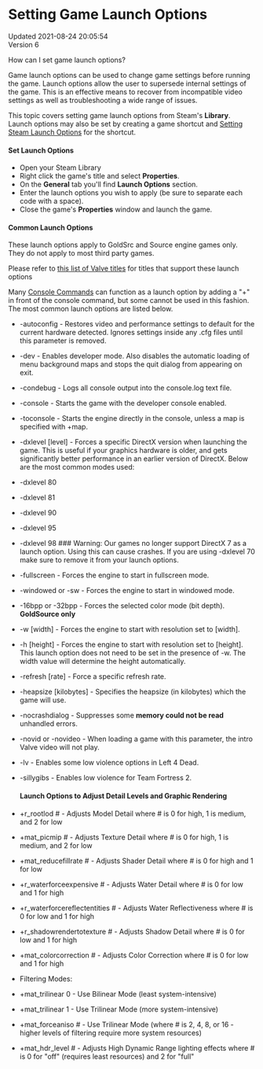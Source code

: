 # Setting Game Launch Options
Updated 2021-08-24 20:05:54  
Version 6  

How can I set game launch options?  
  
Game launch options can be used to change game settings before running the game. Launch options allow the user to supersede internal settings of the game. This is an effective means to recover from incompatible video settings as well as troubleshooting a wide range of issues.  
  
This topic covers setting game launch options from Steam's **Library**. Launch options may also be set by creating a game shortcut and [Setting Steam Launch Options](https://help.steampowered.com/en/faqs/view/0188-6BB7-D467-08E1) for the shortcut.  
  
#### Set Launch Options
  

* Open your Steam Library
* Right click the game's title and select **Properties**.
* On the **General** tab you'll find **Launch Options** section.
* Enter the launch options you wish to apply (be sure to separate each code with a space).
* Close the game's **Properties** window and launch the game.

  
  
#### Common Launch Options
These launch options apply to GoldSrc and Source engine games only. They do not apply to most third party games.  
  
Please refer to [this list of Valve titles](https://store.steampowered.com/search/?category1=998&developer=Valve) for titles that support these launch options  
  
Many [Console Commands](http://developer.valvesoftware.com/wiki/Console_Command_List) can function as a launch option by adding a "+" in front of the console command, but some cannot be used in this fashion. The most common launch options are listed below.  
  

* -autoconfig - Restores video and performance settings to default for the current hardware detected. Ignores settings inside any .cfg files until this parameter is removed.
* -dev - Enables developer mode. Also disables the automatic loading of menu background maps and stops the quit dialog from appearing on exit.
* -condebug - Logs all console output into the console.log text file.
* -console - Starts the game with the developer console enabled.
* -toconsole - Starts the engine directly in the console, unless a map is specified with +map.
* -dxlevel [level] - Forces a specific DirectX version when launching the game. This is useful if your graphics hardware is older, and gets significantly better performance in an earlier version of DirectX. Below are the most common modes used:  
  

* -dxlevel 80
* -dxlevel 81
* -dxlevel 90
* -dxlevel 95
* -dxlevel 98   ### Warning:
Our games no longer support DirectX 7 as a launch option. Using this can cause crashes. If you are using -dxlevel 70 make sure to remove it from your launch options.
* -fullscreen - Forces the engine to start in fullscreen mode.
* -windowed or -sw - Forces the engine to start in windowed mode.
* -16bpp or -32bpp - Forces the selected color mode (bit depth). **GoldSource only**
* -w [width] - Forces the engine to start with resolution set to [width].
* -h [height] - Forces the engine to start with resolution set to [height]. This launch option does not need to be set in the presence of -w. The width value will determine the height automatically.
* -refresh [rate] - Force a specific refresh rate.
* -heapsize [kilobytes] - Specifies the heapsize (in kilobytes) which the game will use.
* -nocrashdialog - Suppresses some **memory could not be read** unhandled errors.
* -novid or -novideo - When loading a game with this parameter, the intro Valve video will not play.
* -lv - Enables some low violence options in Left 4 Dead.
* -sillygibs - Enables low violence for Team Fortress 2.

  #### Launch Options to Adjust Detail Levels and Graphic Rendering

* +r_rootlod # - Adjusts Model Detail where # is 0 for high, 1 is medium, and 2 for low
* +mat_picmip # - Adjusts Texture Detail where # is 0 for high, 1 is medium, and 2 for low
* +mat_reducefillrate # - Adjusts Shader Detail where # is 0 for high and 1 for low
* +r_waterforceexpensive # - Adjusts Water Detail where # is 0 for low and 1 for high
* +r_waterforcereflectentities # - Adjusts Water Reflectiveness where # is 0 for low and 1 for high
* +r_shadowrendertotexture # - Adjusts Shadow Detail where # is 0 for low and 1 for high
* +mat_colorcorrection # - Adjusts Color Correction where # is 0 for low and 1 for high
* Filtering Modes: 
* +mat_trilinear 0 - Use Bilinear Mode (least system-intensive)
* +mat_trilinear 1 - Use Trilinear Mode (more system-intensive)
* +mat_forceaniso # - Use Trilinear Mode (where # is 2, 4, 8, or 16 - higher levels of filtering require more system resources)
* +mat_hdr_level # - Adjusts High Dynamic Range lighting effects where # is 0 for "off" (requires least resources) and 2 for "full"